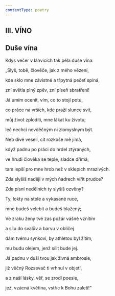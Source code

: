 ```yaml
---
contentType: poetry
---
```


<section>

# III. VÍNO

## Duše vína

Kdys večer v láhvicích tak pěla duše vína:

„Slyš, tobě, člověče, jak z mého vězení,

kde sklo mne závistné a třpytná pečeť spíná,

zní světla plný zpěv, zní píseň sbratření!

</section>

<section>

Já umím ocenit, vím, co to stojí potu,

co práce na vrších, kde praží slunce svit,

můj život zploditi, mne lákat ku životu;

leč nechci nevděčným ni zlomyslným být.

</section>

<section>

Neb divé veselí, cit rozkoše mě jímá,

když padnu po práci do hrdel ztýraných,

ve hrudi člověka se teple, sladce dřímá,

tam lepší pro mne hrob než v sklepích mrazivých.

</section>

<section>

Zda slyšíš naději v mých ňadrech vířit prudce?

Zda písní nedělních ty slyšíš ozvěny?

Ty, lokty na stole a vykasané ruce,

mne budeš velebit a budeš blažený;

</section>

<section>

Ve zraku ženy tvé zas požár vášně vznítím

a sílu do svalův a barvu v obličej

dám tvému synkovi, by athletou byl žitím,

mu budu olejem, jenž sílit bude jej.

</section>

<section>

Já padnu v duši tvou jak živná ambrosie,

již věčný Rozsevač ti vrhnul v objetí,

a z naší lásky, věř, se zrodí poesie,

jež, vzácná květina, vstříc k Bohu zaletí!“

</section>
